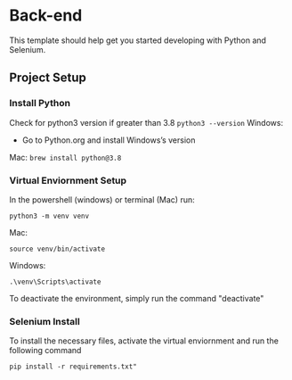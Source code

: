 # Back-end

This template should help get you started developing with Python and Selenium.

## Project Setup

### Install Python
Check for python3 version if greater than 3.8
    ```
    python3 --version
    ```
Windows: 
- Go to Python.org and install Windows’s version

Mac:
    ```
    brew install python@3.8
    ```

### Virtual Enviornment Setup
In the powershell (windows) or terminal (Mac) run:
```
python3 -m venv venv
```
Mac:
```
source venv/bin/activate 
```
Windows:
```
.\venv\Scripts\activate 
```
To deactivate the environment, simply run the command "deactivate"

### Selenium Install
To install the necessary files, activate the virtual enviornment and run the following command
```
pip install -r requirements.txt"
```

